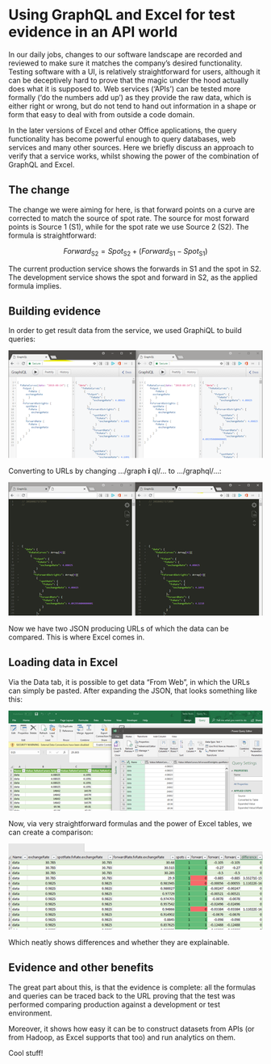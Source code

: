 # Using GraphQL and Excel for test evidence in an API world

In our daily jobs, changes to our software landscape are recorded and reviewed to make sure it matches the company’s desired functionality. Testing software with a UI, is relatively straightforward for users, although it can be deceptively hard to prove that the magic under the hood actually does what it is supposed to. Web services (‘APIs’) can be tested more formally (‘do the numbers add up’) as they provide the raw data, which is either right or wrong, but do not tend to hand out information in a shape or form that easy to deal with from outside a code domain.

In the later versions of Excel and other Office applications, the query functionality has become powerful enough to query databases, web services and many other sources. Here we briefly discuss an approach to verify that a service works, whilst showing the power of the combination of GraphQL and Excel.

## The change

The change we were aiming for here, is that forward points on a curve are corrected to match the source of spot rate. The source for most forward points is Source 1 (S1), while for the spot rate we use Source 2 (S2). The formula is straightforward:

$$Forward_{\text{S2}} = Spot_{\text{S2}} + (Forward_{\text{S1}} - Spot_{\text{S1}})$$

The current production service shows the forwards in S1 and the spot in S2. The development service shows the spot and forward in S2, as the applied formula implies.

## Building evidence

In order to get result data from the service, we used GraphiQL to build queries:

![GraphiQL](../assets/images/post-images/1535385953526.png)

Converting to URLs by changing …/graph **i** ql/… to …/graphql/…:

![GraphQL JSON](../assets/images/post-images/1535385967377.png)

Now we have two JSON producing URLs of which the data can be compared. This is where Excel comes in.

## Loading data in Excel

Via the Data tab, it is possible to get data “From Web”, in which the URLs can simply be pasted. After expanding the JSON, that looks something like this:

![Power Query](../assets/images/post-images/1535385988343.png)

Now, via very straightforward formulas and the power of Excel tables, we can create a comparison:

![Excel Compare](../assets/images/post-images/1535385997032.png)

Which neatly shows differences and whether they are explainable.

## Evidence and other benefits

The great part about this, is that the evidence is complete: all the formulas and queries can be traced back to the URL proving that the test was performed comparing production against a development or test environment.

Moreover, it shows how easy it can be to construct datasets from APIs (or from Hadoop, as Excel supports that too) and run analytics on them.

Cool stuff!
